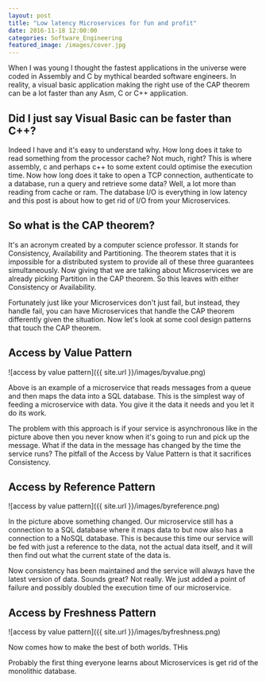 ```yaml
---
layout: post
title: "Low latency Microservices for fun and profit"
date: 2016-11-18 12:00:00
categories: Software_Engineering
featured_image: /images/cover.jpg
---
```

When I was young I thought the fastest applications in the universe were coded in Assembly and C by mythical bearded software engineers. In reality, a visual basic application making the right use of the CAP theorem can be a lot faster than any Asm, C or C++ application.

## Did I just say Visual Basic can be faster than C++?

Indeed I have and it's easy to understand why. How long does it take to read something from the processor cache? Not much, right? This is where assembly, c and perhaps c++ to some extent could optimise the execution time. Now how long does it take to open a TCP connection, authenticate to a database, run a query and retrieve some data? Well, a lot more than reading from cache or ram. The database I/O is everything in low latency and this post is about how to get rid of I/O from your Microservices.

## So what is the CAP theorem?

It's an acronym created by a computer science professor. It stands for Consistency, Availability and Partitioning. The theorem states that it is impossible for a distributed system to provide all of these three guarantees simultaneously. Now giving that we are talking about Microservices we are already picking Partition in the CAP theorem. So this leaves with either Consistency or Availability.

Fortunately just like your Microservices don't just fail, but instead, they handle fail, you can have Microservices that handle the CAP theorem differently given the situation. Now let's look at some cool design patterns that touch the CAP theorem.

## Access by Value Pattern

![access by value pattern]({{ site.url }}/images/byvalue.png)

Above is an example of a microservice that reads messages from a queue and then maps the data into a SQL database. This is the simplest way of feeding a microservice with data. You give it the data it needs and you let it do its work. 

The problem with this approach is if your service is asynchronous like in the picture above then you never know when it's going to run and pick up the message. What if the data in the message has changed by the time the service runs? The pitfall of the Access by Value Pattern is that it sacrifices Consistency.

## Access by Reference Pattern

![access by value pattern]({{ site.url }}/images/byreference.png)

In the picture above something changed. Our microservice still has a connection to a SQL database where it maps data to but now also has a connection to a NoSQL database. This is because this time our service will be fed with just a reference to the data, not the actual data itself, and it will then find out what the current state of the data is.

Now consistency has been maintained and the service will always have the latest version of data. Sounds great? Not really. We just added a point of failure and possibly doubled the execution time of our microservice.

## Access by Freshness Pattern

![access by value pattern]({{ site.url }}/images/byfreshness.png)

Now comes how to make the best of both worlds. THis 

Probably the first thing everyone learns about Microservices is get rid of the monolithic database.